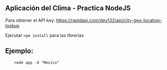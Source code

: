 
## Aplicación del Clima - Practica NodeJS

Para obtener el API key: https://rapidapi.com/dev132/api/city-geo-location-lookup

Ejecutar ```npm install``` para las librerías

## Ejemplo:

```
    node app -d "Mexico"

```